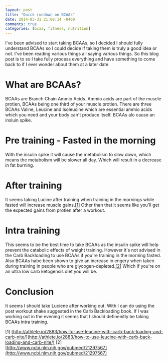 ```yaml
---
layout: post
title: "Quick rundown on BCAAs"
date: 2014-03-31 21:08:14 -0400
comments: true
categories: [bcaa, fitness, nutrition]
---
```

I've been advised to start taking BCAAs, so I decided I should fully understand BCAAs so I could decide if taking them is truly a good idea or not. I've been reading various things all saying various things. So this blog post is to so I take fully process everything and have something to come back to if I ever wonder about them at a later date.

<!-- more -->

# What are BCAAs?

BCAAs are Branch Chain Ammio Acids. Ammio acids are part of the muscle protien, BCAAs being one third of your muscle protien. There are three BCAAs Valine, Leucine and Isoleucine which are essential ammio acids which you need and your body can't produce itself. BCAAs alo cause an insluin spike.

# Pre training - Fasted in the morning

With the insulin spike it will cause the metabolism to slow down, which means the metabolism will be slower all day. Which will result in a decrease in fat burning.

# After training

It seems taking Lucine after training when training in the mornings while fasted will increase muscle gains.[[1]](#cite-1) Other than that it seems like you'll get the expected gains from protien after a workout. 

# Intra training

This seems to be the best time to take BCAAs as the insulin spike will help prevent the catabolic effects of weight training. However it's not advised in the Carb Backloading to use BCAAs if you're training in the morning fasted. Also BCAAs habe been shown to give an increase in engery when taken during training in people who are glycogen-depleted.[[2]](#cite-2) Which if you're on an ultra low carb ketogensis diet you will be.

# Conclusion

It seems I should take Luciene after working out. With I can do using the post workout shake suggested in the Carb Backloading book. If I was working out in the evening it seems that I should definenitly be taking BCAAs intra training.

<a name="cite-1" />[1] [http://athlete.io/2883/how-to-use-leucine-with-carb-back-loading-and-carb-nite/](http://athlete.io/2883/how-to-use-leucine-with-carb-back-loading-and-carb-nite/) 
<a name="cite-2" />[2] [http://www.ncbi.nlm.nih.gov/pubmed/21297567](http://www.ncbi.nlm.nih.gov/pubmed/21297567) 
